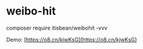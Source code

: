 # weibo-hit

composer require itisbean/weibohit -vvv

<!-- composer dumpautoload -o -->


Demo: [https://o8.cn/kjwKsG](https://o8.cn/kjwKsG)